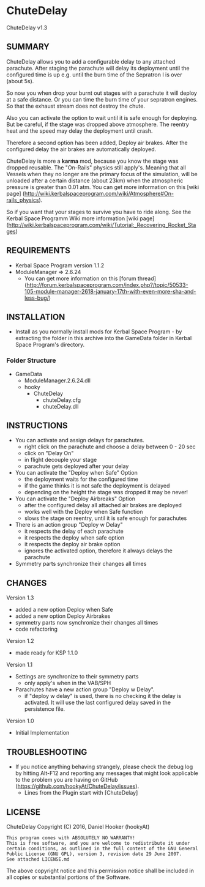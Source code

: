 ChuteDelay
==========

ChuteDelay v1.3

## SUMMARY

ChuteDelay allows you to add a configurable delay to any attached parachute. 
After staging the parachute will delay its deployment until the configured time is up e.g. until the burn time of the Sepratron I is over (about 5s).

So now you when drop your burnt out stages with a parachute it will deploy at a safe distance.
Or you can time the burn time of your  sepratron engines. So that the exhaust stream does not destroy the chute.

Also you can activate the option to wait until it is safe enough for deploying. 
But be careful, if the stage was dropped above atmosphere. The reentry heat and the speed may delay the deployment until crash.

Therefore a second option has been added, Deploy air brakes. After the configured delay the air brakes are automatically deployed.

ChuteDelay is more a **karma** mod, because you know the stage was dropped reusable. The "On-Rails" physics still apply's. 
Meaning that all Vessels when they no longer are the primary focus of the simulation, will be unloaded after a certain distance (about 23km) when the atmospheric pressure is greater than 0.01 atm.
You can get more information on this [wiki page] (http://wiki.kerbalspaceprogram.com/wiki/Atmosphere#On-rails_physics).

So if you want that your stages to survive you have to ride along. See the Kerbal Space Programm Wiki more information [wiki page] (http://wiki.kerbalspaceprogram.com/wiki/Tutorial:_Recovering_Rocket_Stages)

## REQUIREMENTS

* Kerbal Space Program version 1.1.2
* ModuleManager => 2.6.24
	* You can get more information on this [forum thread] (http://forum.kerbalspaceprogram.com/index.php?/topic/50533-105-module-manager-2618-january-17th-with-even-more-sha-and-less-bug/)

## INSTALLATION

* Install as you normally install mods for Kerbal Space Program - by extracting the folder in this archive into the GameData folder in Kerbal Space Program's directory.

### Folder Structure

* GameData
	* ModuleManager.2.6.24.dll
	* hooky
		* ChuteDelay
			* chuteDelay.cfg
			* chuteDelay.dll

## INSTRUCTIONS

* You can activate and assign delays for parachutes.
	* right click on the parachute and choose a delay between 0 - 20 sec
	* click on "Delay On"
	* in flight decouple your stage
	* parachute gets deployed after your delay
* You can activate the "Deploy when Safe" Option
	* the deployment waits for the configured time
	* if the game thinks it is not safe the deployment is delayed
	* depending on the height the stage was dropped it may be never!
* You can activate the "Deploy Airbreaks" Option
	* after the configured delay all attached air brakes are deployed
	* works well with the Deploy when Safe function
	* slows the stage on reentry, until it is safe enough for parachutes
* There is an action group "Deploy w Delay"
	* it respects the delay of each parachute
	* it respects the deploy when safe option
	* it respects the deploy air brake option
	* ignores the activated option, therefore it always delays the parachute
* Symmetry parts synchronize their changes all times

## CHANGES
Version 1.3
* added a new option Deploy when Safe
* added a new option Deploy Airbrakes
* symmetry parts now synchronize their changes all times
* code refactoring

Version 1.2
* made ready for KSP 1.1.0

Version 1.1
* Settings are synchronize to their symmetry parts
	* only apply's when in the VAB/SPH
* Parachutes have a new action group "Deploy w Delay".
	* if "deploy w delay" is used, there is no checking it the delay is activated. It will use the last configured delay saved in the persistence file.

Version 1.0
* Initial Implementation

## TROUBLESHOOTING

* If you notice anything behaving strangely, please check the debug log by hitting Alt-F12 and reporting any messages that might look applicable to the problem you are having on GitHub (https://github.com/hookyAt/ChuteDelay/issues).
	* Lines from the Plugin start with [ChuteDelay]

## LICENSE

ChuteDelay Copyright (C) 2016, Daniel Hooker (hookyAt)

	This program comes with ABSOLUTELY NO WARRANTY!
	This is free software, and you are welcome to redistribute it under certain conditions, as outlined in the full content of the GNU General Public License (GNU GPL), version 3, revision date 29 June 2007.
    See attached LICENSE.md

The above copyright notice and this permission notice shall be included in all copies or substantial portions of the Software. 
